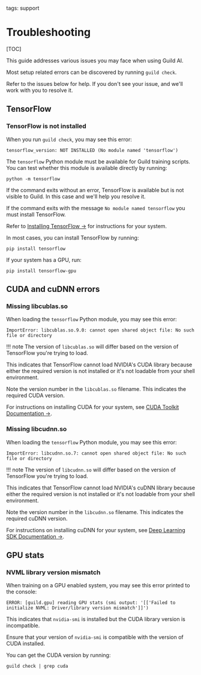 tags: support

# Troubleshooting

[TOC]

This guide addresses various issues you may face when using Guild AI.

Most setup related errors can be discovered by running ``guild
check``.

Refer to the issues below for help. If you don't see your issue,
[](alias:open-an-issue) and we'll work with you to resolve it.

## TensorFlow

### TensorFlow is not installed

When you run ``guild check``, you may see this error:

```
tensorflow_version: NOT INSTALLED (No module named 'tensorflow')
```

The `tensorflow` Python module must be available for Guild training
scripts. You can test whether this module is available directly by
running:

``` command
python -m tensorflow
```

If the command exits without an error, TensorFlow is available but is
not visible to Guild. In this case [](alias:open-an-issue) and we'll
help you resolve it.

If the command exits with the message ``No module named tensorflow``
you must install TensorFlow.

Refer to [Installing TensorFlow
->](https://www.tensorflow.org/install/) for instructions for your
system.

In most cases, you can install TensorFlow by running:

``` command
pip install tensorflow
```

If your system has a GPU, run:

``` command
pip install tensorflow-gpu
```

## CUDA and cuDNN errors

### Missing libcublas.so

When loading the `tensorflow` Python module, you may see this error:

```
ImportError: libcublas.so.9.0: cannot open shared object file: No such file or directory
```

!!! note
    The version of `libcublas.so` will differ based on the version of
    TensorFlow you're trying to load.

This indicates that TensorFlow cannot load NVIDIA's CUDA library
because either the required version is not installed or it's not
loadable from your shell environment.

Note the version number in the `libcublas.so` filename. This indicates
the required CUDA version.

For instructions on installing CUDA for your system, see [CUDA Toolkit
Documentation ->](http://docs.nvidia.com/cuda/index.html).

### Missing libcudnn.so

When loading the `tensorflow` Python module, you may see this error:

```
ImportError: libcudnn.so.7: cannot open shared object file: No such file or directory
```

!!! note
    The version of `libcudnn.so` will differ based on the version of
    TensorFlow you're trying to load.

This indicates that TensorFlow cannot load NVIDIA's cuDNN library
because either the required version is not installed or it's not
loadable from your shell environment.

Note the version number in the `libcudnn.so` filename. This indicates
the required cuDNN version.

For instructions on installing cuDNN for your system, see [Deep
Learning SDK Documentation
->](http://docs.nvidia.com/deeplearning/sdk/cudnn-install/index.html).

## GPU stats

### NVML library version mismatch

When training on a GPU enabled system, you may see this error printed
to the console:

```
ERROR: [guild.gpu] reading GPU stats (smi output: '[['Failed to initialize NVML: Driver/library version mismatch']]')
```

This indicates that `nvidia-smi` is installed but the CUDA library
version is incompatible.

Ensure that your version of `nvidia-smi` is compatible with the
version of CUDA installed.

You can get the CUDA version by running:

``` command
guild check | grep cuda
```
